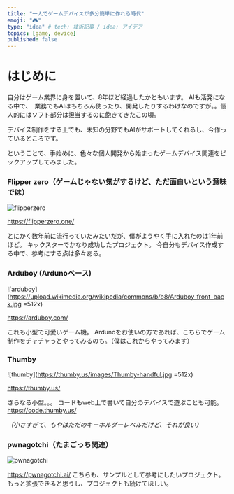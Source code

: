 ```yaml
---
title: "一人でゲームデバイスが多分簡単に作れる時代"
emoji: "🎮"
type: "idea" # tech: 技術記事 / idea: アイデア
topics: [game, device]
published: false
---
```


# はじめに
自分はゲーム業界に身を置いて、8年ほど経過したかともいます。
AIも活発になる中で、　業務でもAIはもちろん使ったり、開発したりするわけなのですが。。個人的にはソフト部分は担当するのに飽きてきたこの頃。

デバイス制作をする上でも、未知の分野でもAIがサポートしてくれるし、今作っているところです。

ということで、手始めに、色々な個人開発から始まったゲームデバイス関連をピックアップしてみました。

### Flipper zero（ゲームじゃない気がするけど、ただ面白いという意味では）
![flipperzero](https://camo.githubusercontent.com/ed0d31b0dc77ffd366258eb2fecba4f4362a52e84eeef33a37b4d527840b00d4/68747470733a2f2f692e696d6775722e636f6d2f5836384758726e2e706e67)

https://flipperzero.one/

とにかく数年前に流行っていたみたいだが、僕がようやく手に入れたのは1年前ほど。
キックスターでかなり成功したプロジェクト。
今自分もデバイス作成する中で、参考にする点は多々ある。


### Arduboy (Ardunoベース)
![arduboy](https://upload.wikimedia.org/wikipedia/commons/b/b8/Arduboy_front_back.jpg =512x)

https://arduboy.com/

これも小型で可愛いゲーム機。
Ardunoをお使いの方であれば、こちらでゲーム制作をチャチャっとやってみるのも。（僕はこれからやってみます）


### Thumby
![thumby](https://thumby.us/images/Thumby-handful.jpg =512x)

https://thumby.us/

さらなる小型。。。
コードもweb上で書いて自分のデバイスで遊ぶことも可能。
https://code.thumby.us/

*（小さすぎて、もやはただのキーホルダーレベルだけど、それが良い）*


### pwnagotchi（たまごっち関連）
![pwnagotchi](https://camo.githubusercontent.com/ed0d31b0dc77ffd366258eb2fecba4f4362a52e84eeef33a37b4d527840b00d4/68747470733a2f2f692e696d6775722e636f6d2f5836384758726e2e706e67)

https://pwnagotchi.ai/
こちらも、サンプルとして参考にしたいプロジェクト。
もっと拡張できると思うし、プロジェクトも続けてほしい。

